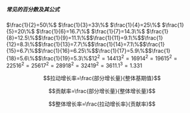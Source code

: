 ##### 常见的百分数及其公式

$\frac{1}{2}=50\%$ $\frac{1}{3}=33\%$ $\frac{1}{4}=25\%$ $\frac{1}{5}=20\%$ $\frac{1}{6}=16.7\%$ $\frac{1}{7}=14.3\%$ $\frac{1}{8}=12.5\%$$\frac{1}{9}=11.1\%$$\frac{1}{11}=9.1\%$$\frac{1}{12}=8.3\%$$\frac{1}{13}=7.7\%$$\frac{1}{14}=7.1\%$$\frac{1}{15}=6.7\%$$\frac{1}{16}=6.25\%$$\frac{1}{17}=5.9\%$$\frac{1}{18}=5.6\%$$\frac{1}{19}=5.3\%$$12^{2}=144$$13^{2}=169$$14^{2}=196$$15^{2}=225$$16^{2}=256$$17^{2}=289$$18^{2}=324$$19^{2}=361$$1.1^{3}=1.331$

$$拉动增长率=\frac{部分增长量}{整体基期值}$$

$$贡献率=\frac{部分增长量}{整体增长量}$$

$$整体增长率=\frac{拉动增长率}{贡献率}$$


